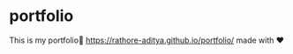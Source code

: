 # portfolio
  This is my portfolio👨  https://rathore-aditya.github.io/portfolio/ made with <g-emoji class="g-emoji" alias="heart" fallback-src="https://github.githubassets.com/images/icons/emoji/unicode/2764.png">❤️</g-emoji>
